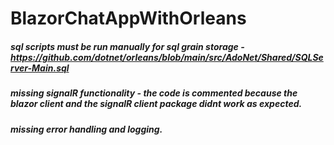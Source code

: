 # BlazorChatAppWithOrleans

##### sql scripts must be run manually for sql grain storage - https://github.com/dotnet/orleans/blob/main/src/AdoNet/Shared/SQLServer-Main.sql

##### missing signalR functionality - the code is commented because the blazor client and the signalR client package didnt work as expected.
##### missing error handling and logging.

